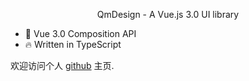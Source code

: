 <p align="center">QmDesign - A Vue.js 3.0 UI library</p>

- 💪 Vue 3.0 Composition API
- 🔥 Written in TypeScript

欢迎访问个人 [github](https://github.com/jiaozhiye) 主页.
